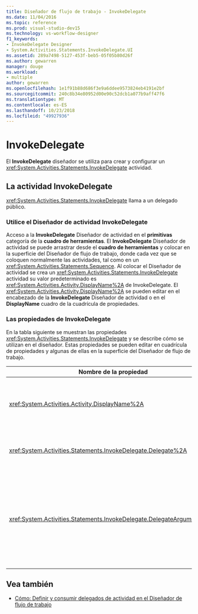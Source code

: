 ```yaml
---
title: Diseñador de flujo de trabajo - InvokeDelegate
ms.date: 11/04/2016
ms.topic: reference
ms.prod: visual-studio-dev15
ms.technology: vs-workflow-designer
f1_keywords:
- InvokeDelegate Designer
- System.Activities.Statements.InvokeDelegate.UI
ms.assetid: 289a7498-5127-453f-beb5-05f05b80d26f
ms.author: gewarren
manager: douge
ms.workload:
- multiple
author: gewarren
ms.openlocfilehash: 1e1f91b88d686f3e9a6ddee9573824eb4191e2bf
ms.sourcegitcommit: 240c8b34e80952d00e90c52dcb1a077b9aff47f6
ms.translationtype: MT
ms.contentlocale: es-ES
ms.lasthandoff: 10/23/2018
ms.locfileid: "49927936"
---
```

# <a name="invokedelegate"></a>InvokeDelegate

El **InvokeDelegate** diseñador se utiliza para crear y configurar un <xref:System.Activities.Statements.InvokeDelegate> actividad.

## <a name="the-invokedelegate-activity"></a>La actividad InvokeDelegate

<xref:System.Activities.Statements.InvokeDelegate> llama a un delegado público.

### <a name="use-the-invokedelegate-activity-designer"></a>Utilice el Diseñador de actividad InvokeDelegate

Acceso a la **InvokeDelegate** Diseñador de actividad en el **primitivas** categoría de la **cuadro de herramientas**. El **InvokeDelegate** Diseñador de actividad se puede arrastrar desde el **cuadro de herramientas** y colocar en la superficie del Diseñador de flujo de trabajo, donde cada vez que se coloquen normalmente las actividades, tal como en un <xref:System.Activities.Statements.Sequence>. Al colocar el Diseñador de actividad se crea un <xref:System.Activities.Statements.InvokeDelegate> actividad su valor predeterminado es <xref:System.Activities.Activity.DisplayName%2A> de InvokeDelegate. El <xref:System.Activities.Activity.DisplayName%2A> se pueden editar en el encabezado de la **InvokeDelegate** Diseñador de actividad o en el **DisplayName** cuadro de la cuadrícula de propiedades.

### <a name="the-invokedelegate-properties"></a>Las propiedades de InvokeDelegate

En la tabla siguiente se muestran las propiedades <xref:System.Activities.Statements.InvokeDelegate> y se describe cómo se utilizan en el diseñador. Estas propiedades se pueden editar en cuadrícula de propiedades y algunas de ellas en la superficie del Diseñador de flujo de trabajo.

|Nombre de la propiedad|Obligatorio|Uso|
|-|--------------|-|
|<xref:System.Activities.Activity.DisplayName%2A>|False|Nombre descriptivo de la actividad <xref:System.Activities.Statements.InvokeDelegate>. El valor predeterminado es InvokeDelegate.<br /><br /> Aunque el <xref:System.Activities.Activity.DisplayName%2A> no es estrictamente necesaria, es mejor usar uno.|
|<xref:System.Activities.Statements.InvokeDelegate.Delegate%2A>|True|El nombre del <xref:System.Activities.ActivityDelegate> que se va a llamar cuando se ejecute la actividad. Esta propiedad se puede editar en la superficie del diseñador y es obligatoria.|
|<xref:System.Activities.Statements.InvokeDelegate.DelegateArguments%2A>|False|La colección de argumentos del delegado llamado. Las claves son los nombres de los objetos de parámetro en el <xref:System.Activities.ActivityDelegate>, y los valores son los argumentos cuyas expresiones se evalúan y se asignan a los objetos de parámetro correspondiente. Para mostrar el **DelegateArguments** cuadro de diálogo donde puede establecer esta propiedad, haga clic en el botón de puntos suspensivos en el **DelegateArguments** campo de la cuadrícula de propiedades. Haga clic en el **crear argumento** campo para agregar los argumentos.|

## <a name="see-also"></a>Vea también

- [Cómo: Definir y consumir delegados de actividad en el Diseñador de flujo de trabajo](../workflow-designer/how-to-define-and-consume-activity-delegates-in-the-workflow-designer.md)